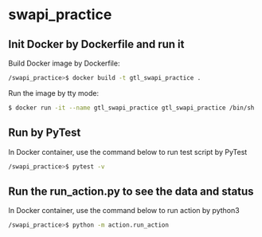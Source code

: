 # swapi_practice

## Init Docker by Dockerfile and run it
Build Docker image by Dockerfile:
```bash
/swapi_practice>$ docker build -t gtl_swapi_practice .
```
Run the image by tty mode:
```bash
$ docker run -it --name gtl_swapi_practice gtl_swapi_practice /bin/sh
```
## Run by PyTest
In Docker container, use the command below to run test script by PyTest
```bash
/swapi_practice>$ pytest -v
```
## Run the run_action.py to see the data and status
In Docker container, use the command below to run action by python3
```bash
/swapi_practice>$ python -m action.run_action
```
